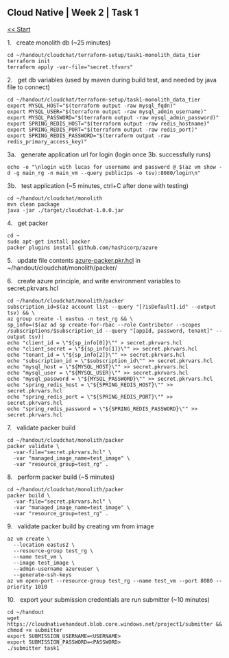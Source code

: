 ## Cloud Native | Week 2 | Task 1

[<< Start](https://github.com/AFC-AI2C-Cohort-04/coleman-code/blob/main/cloud_native/week_2/start.md)

1.   create monolith db (~25 minutes)
```
cd ~/handout/cloudchat/terraform-setup/task1-monolith_data_tier
terraform init
terraform apply -var-file="secret.tfvars"
```

2.   get db variables (used by maven during build test, and needed by java file to connect)
```
cd ~/handout/cloudchat/terraform-setup/task1-monolith_data_tier
export MYSQL_HOST="$(terraform output -raw mysql_fqdn)"
export MYSQL_USER="$(terraform output -raw mysql_admin_username)"
export MYSQL_PASSWORD="$(terraform output -raw mysql_admin_password)"
export SPRING_REDIS_HOST="$(terraform output -raw redis_hostname)"
export SPRING_REDIS_PORT="$(terraform output -raw redis_port)"
export SPRING_REDIS_PASSWORD="$(terraform output -raw redis_primary_access_key)"
```

3a.   generate application url for login (login once 3b. successfully runs)
```
echo -e "\nlogin with lucas for username and password @ $(az vm show -d -g main_rg -n main_vm --query publicIps -o tsv):8080/login\n"
```

3b.   test application (~5 minutes, ctrl+C after done with testing)
```
cd ~/handout/cloudchat/monolith
mvn clean package
java -jar ./target/cloudchat-1.0.0.jar
```

4.   get packer
```
cd ~
sudo apt-get install packer
packer plugins install github.com/hashicorp/azure
```

5.   update file contents [azure-packer.pkr.hcl](https://github.com/AFC-AI2C-Cohort-04/coleman-code/blob/main/cloud_native/week_2/task_1_packer_files/azure-packer.pkr.hcl) in ~/handout/cloudchat/monolith/packer/

6.   create azure principle, and write environment variables to secret.pkrvars.hcl
```
cd ~/handout/cloudchat/monolith/packer
subscription_id=$(az account list --query "[?isDefault].id" --output tsv) && \
az group create -l eastus -n test_rg && \
sp_info=($(az ad sp create-for-rbac --role Contributor --scopes /subscriptions/$subscription_id --query "[appId, password, tenant]" --output tsv))
echo "client_id = \"${sp_info[0]}\"" > secret.pkrvars.hcl
echo "client_secret = \"${sp_info[1]}\"" >> secret.pkrvars.hcl
echo "tenant_id = \"${sp_info[2]}\"" >> secret.pkrvars.hcl
echo "subscription_id = \"$subscription_id\"" >> secret.pkrvars.hcl
echo "mysql_host = \"${MYSQL_HOST}\"" >> secret.pkrvars.hcl
echo "mysql_user = \"${MYSQL_USER}\"" >> secret.pkrvars.hcl
echo "mysql_password = \"${MYSQL_PASSWORD}\"" >> secret.pkrvars.hcl
echo "spring_redis_host = \"${SPRING_REDIS_HOST}\"" >> secret.pkrvars.hcl
echo "spring_redis_port = \"${SPRING_REDIS_PORT}\"" >> secret.pkrvars.hcl
echo "spring_redis_password = \"${SPRING_REDIS_PASSWORD}\"" >> secret.pkrvars.hcl
```

7.   validate packer build
```
cd ~/handout/cloudchat/monolith/packer
packer validate \
  -var-file="secret.pkrvars.hcl" \
  -var "managed_image_name=test_image" \
  -var "resource_group=test_rg" .
```

8.   perform packer build (~5 minutes)
```
cd ~/handout/cloudchat/monolith/packer
packer build \
  -var-file="secret.pkrvars.hcl" \
  -var "managed_image_name=test_image" \
  -var "resource_group=test_rg" .
```

9.   validate packer build by creating vm from image
```
az vm create \
  --location eastus2 \
  --resource-group test_rg \
  --name test_vm \
  --image test_image \
  --admin-username azureuser \
  --generate-ssh-keys
az vm open-port --resource-group test_rg --name test_vm --port 8080 --priority 1010
```

10.   export your submission credentials are run submitter (~10 minutes)
```
cd ~/handout
wget https://cloudnativehandout.blob.core.windows.net/project1/submitter && chmod +x submitter
export SUBMISSION_USERNAME=<USERNAME>
export SUBMISSION_PASSWORD=<PASSWORD>
./submitter task1
```
